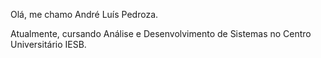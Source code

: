 Olá, me chamo André Luís Pedroza.

Atualmente, cursando Análise e Desenvolvimento de Sistemas no Centro Universitário IESB. 

